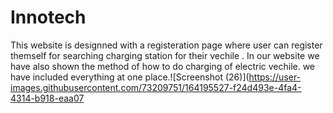 # Innotech 
This website is designned with a registeration page where user can register themself for searching charging station for their vechile . In our website we have also shown the method of how to do charging of electric vechile. we have included everything at one place.![Screenshot (26)](https://user-images.githubusercontent.com/73209751/164195527-f24d493e-4fa4-4314-b918-eaa07
